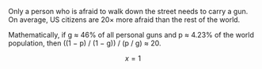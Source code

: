 Only a person who is afraid to walk down the street needs to carry a gun. On average, US citizens are 20× more afraid than the rest of the world.

Mathematically, if g ≈ 46% of all personal guns and p ≈ 4.23% of the world population, then ((1 − p) / (1 − g)) / (p / g) ≈ 20.


$$x = 1$$
